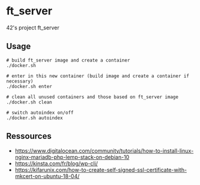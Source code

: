 # ft_server
42's project ft_server

## Usage
```
# build ft_server image and create a container
./docker.sh

# enter in this new container (build image and create a container if necessary)
./docker.sh enter

# clean all unused containers and those based on ft_server image
./docker.sh clean

# switch autoindex on/off
./docker.sh autoindex
```

## Ressources
- https://www.digitalocean.com/community/tutorials/how-to-install-linux-nginx-mariadb-php-lemp-stack-on-debian-10
- https://kinsta.com/fr/blog/wp-cli/
- https://kifarunix.com/how-to-create-self-signed-ssl-certificate-with-mkcert-on-ubuntu-18-04/

